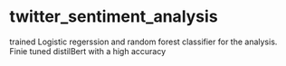 # twitter_sentiment_analysis
trained Logistic regerssion and random forest classifier for the analysis.
Finie tuned distilBert with a high accuracy
